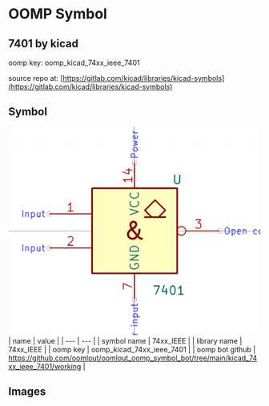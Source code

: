 # OOMP Symbol  
## 7401  by kicad  
  
oomp key: oomp_kicad_74xx_ieee_7401  
  
source repo at: [https://gitlab.com/kicad/libraries/kicad-symbols](https://gitlab.com/kicad/libraries/kicad-symbols)  
## Symbol  
  
[![working.png](working_600.png)](working.png)  
| name | value | 
| --- | --- | 
| symbol name | 74xx_IEEE | 
| library name | 74xx_IEEE | 
| oomp key | oomp_kicad_74xx_ieee_7401 | 
| oomp bot github | https://github.com/oomlout/oomlout_oomp_symbol_bot/tree/main/kicad_74xx_ieee_7401/working | 
## Images  
